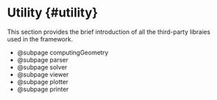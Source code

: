 # Utility {#utility}

This section provides the brief introduction of all the third-party libraies used in the framework.

* @subpage computingGeometry
* @subpage parser
* @subpage solver
* @subpage viewer
* @subpage plotter
* @subpage printer